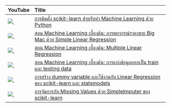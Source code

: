 | YouTube                                                                                                     | Title                                                                                                                                       |
|:------------------------------------------------------------------------------------------------------------|:--------------------------------------------------------------------------------------------------------------------------------------------|
| <a href=https://youtu.be/AdDvPCarDyI><img src=https://i.ytimg.com/vi/AdDvPCarDyI/mqdefault.jpg />&nbsp;</a> | <a href="https://youtu.be/AdDvPCarDyI">การติดตั้ง scikit-learn สำหรับทำ Machine Learning ด้วย Python</a>                                         |
| <a href=https://youtu.be/1Rkt8Zk3KBM><img src=https://i.ytimg.com/vi/1Rkt8Zk3KBM/mqdefault.jpg />&nbsp;</a> | <a href="https://youtu.be/1Rkt8Zk3KBM">สอน Machine Learning เบื้องต้น: การพยากรณ์ราคาขาย Big Mac ด้วย Simple Linear Regression</a>               |
| <a href=https://youtu.be/PC7Zk_u6g4w><img src=https://i.ytimg.com/vi/PC7Zk_u6g4w/mqdefault.jpg />&nbsp;</a> | <a href="https://youtu.be/PC7Zk_u6g4w">สอน Machine Learning เบื้องต้น: Multiple Linear Regression</a>                                          |
| <a href=https://youtu.be/Bt2tUycULs8><img src=https://i.ytimg.com/vi/Bt2tUycULs8/mqdefault.jpg />&nbsp;</a> | <a href="https://youtu.be/Bt2tUycULs8">สอน Machine Learning เบื้องต้น: การแบ่งข้อมูลออกเป็น train และ testing data</a>                             |
| <a href=https://youtu.be/rGF1jY5tvCk><img src=https://i.ytimg.com/vi/rGF1jY5tvCk/mqdefault.jpg />&nbsp;</a> | <a href="https://youtu.be/rGF1jY5tvCk">การสร้าง dummy variable และใช้งานกับ Linear Regression ของ scikit-learn และ statsmodels</a>             |
| <a href=https://youtu.be/T2yT5vt1NaQ><img src=https://i.ytimg.com/vi/T2yT5vt1NaQ/mqdefault.jpg />&nbsp;</a> | <a href="https://youtu.be/T2yT5vt1NaQ">การจัดการกับ Missing Values ด้วย SimpleImputer ของ scikit-learn</a>                                     |